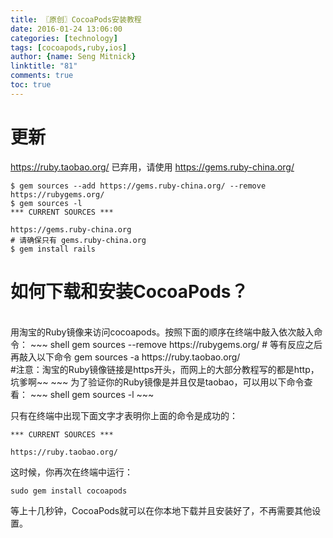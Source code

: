 ```yaml
---
title: 〖原创〗CocoaPods安装教程
date: 2016-01-24 13:06:00
categories: [technology]
tags: [cocoapods,ruby,ios]
author: {name: Seng Mitnick}
linktitle: "81"
comments: true
toc: true
---
```

# 更新
https://ruby.taobao.org/ 已弃用，请使用 https://gems.ruby-china.org/
~~~ shell
$ gem sources --add https://gems.ruby-china.org/ --remove https://rubygems.org/
$ gem sources -l
*** CURRENT SOURCES ***

https://gems.ruby-china.org
# 请确保只有 gems.ruby-china.org
$ gem install rails
~~~

# 如何下载和安装CocoaPods？
<div><br />
用淘宝的Ruby镜像来访问cocoapods。按照下面的顺序在终端中敲入依次敲入命令：<!--more-->
~~~ shell
gem sources --remove https://rubygems.org/
# 等有反应之后再敲入以下命令
gem sources -a https://ruby.taobao.org/<br />#注意：淘宝的Ruby镜像链接是https开头，而网上的大部分教程写的都是http，坑爹啊~~
~~~
为了验证你的Ruby镜像是并且仅是taobao，可以用以下命令查看：
~~~ shell
gem sources -l
~~~

只有在终端中出现下面文字才表明你上面的命令是成功的：
```
*** CURRENT SOURCES ***

https://ruby.taobao.org/
```
这时候，你再次在终端中运行：
~~~ shell
sudo gem install cocoapods
~~~
等上十几秒钟，CocoaPods就可以在你本地下载并且安装好了，不再需要其他设置。
